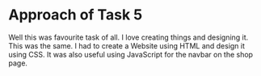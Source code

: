 # Approach of Task 5
Well this was favourite task of all. I love creating things and designing it. This was the same. I had to create a Website using HTML and design it using CSS. It was also useful using JavaScript for the navbar on the shop page.

